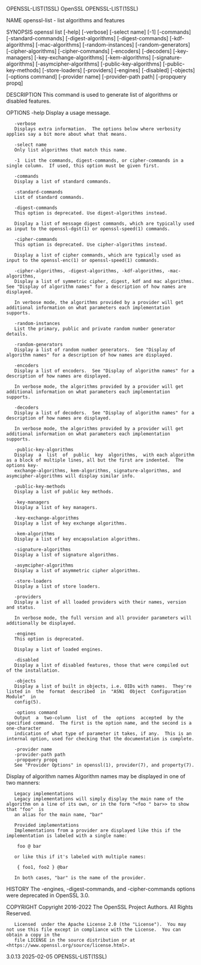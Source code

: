 OPENSSL-LIST(1SSL)							    OpenSSL							    OPENSSL-LIST(1SSL)

NAME
       openssl-list - list algorithms and features

SYNOPSIS
       openssl list [-help] [-verbose] [-select name] [-1] [-commands] [-standard-commands] [-digest-algorithms] [-digest-commands] [-kdf-algorithms]
       [-mac-algorithms] [-random-instances] [-random-generators] [-cipher-algorithms] [-cipher-commands] [-encoders] [-decoders] [-key-managers]
       [-key-exchange-algorithms] [-kem-algorithms] [-signature-algorithms] [-asymcipher-algorithms] [-public-key-algorithms] [-public-key-methods]
       [-store-loaders] [-providers] [-engines] [-disabled] [-objects] [-options command] [-provider name] [-provider-path path] [-propquery propq]

DESCRIPTION
       This command is used to generate list of algorithms or disabled features.

OPTIONS
       -help
	   Display a usage message.

       -verbose
	   Displays extra information.	The options below where verbosity applies say a bit more about what that means.

       -select name
	   Only list algorithms that match this name.

       -1  List the commands, digest-commands, or cipher-commands in a single column.  If used, this option must be given first.

       -commands
	   Display a list of standard commands.

       -standard-commands
	   List of standard commands.

       -digest-commands
	   This option is deprecated. Use digest-algorithms instead.

	   Display a list of message digest commands, which are typically used as input to the openssl-dgst(1) or openssl-speed(1) commands.

       -cipher-commands
	   This option is deprecated. Use cipher-algorithms instead.

	   Display a list of cipher commands, which are typically used as input to the openssl-enc(1) or openssl-speed(1) commands.

       -cipher-algorithms, -digest-algorithms, -kdf-algorithms, -mac-algorithms,
	   Display a list of symmetric cipher, digest, kdf and mac algorithms.	See "Display of algorithm names" for a description of how names are displayed.

	   In verbose mode, the algorithms provided by a provider will get additional information on what parameters each implementation supports.

       -random-instances
	   List the primary, public and private random number generator details.

       -random-generators
	   Display a list of random number generators.	See "Display of algorithm names" for a description of how names are displayed.

       -encoders
	   Display a list of encoders.	See "Display of algorithm names" for a description of how names are displayed.

	   In verbose mode, the algorithms provided by a provider will get additional information on what parameters each implementation supports.

       -decoders
	   Display a list of decoders.	See "Display of algorithm names" for a description of how names are displayed.

	   In verbose mode, the algorithms provided by a provider will get additional information on what parameters each implementation supports.

       -public-key-algorithms
	   Display  a  list  of	 public	 key  algorithms,  with each algorithm as a block of multiple lines, all but the first are indented.  The options key-
	   exchange-algorithms, kem-algorithms, signature-algorithms, and asymcipher-algorithms will display similar info.

       -public-key-methods
	   Display a list of public key methods.

       -key-managers
	   Display a list of key managers.

       -key-exchange-algorithms
	   Display a list of key exchange algorithms.

       -kem-algorithms
	   Display a list of key encapsulation algorithms.

       -signature-algorithms
	   Display a list of signature algorithms.

       -asymcipher-algorithms
	   Display a list of asymmetric cipher algorithms.

       -store-loaders
	   Display a list of store loaders.

       -providers
	   Display a list of all loaded providers with their names, version and status.

	   In verbose mode, the full version and all provider parameters will additionally be displayed.

       -engines
	   This option is deprecated.

	   Display a list of loaded engines.

       -disabled
	   Display a list of disabled features, those that were compiled out of the installation.

       -objects
	   Display a list of built in objects, i.e. OIDs with names.  They're listed in	 the  format  described	 in  "ASN1  Object  Configuration  Module"  in
	   config(5).

       -options command
	   Output  a  two-column  list	of  the	 options  accepted  by the specified command.  The first is the option name, and the second is a one-character
	   indication of what type of parameter it takes, if any.  This is an internal option, used for checking that the documentation is complete.

       -provider name
       -provider-path path
       -propquery propq
	   See "Provider Options" in openssl(1), provider(7), and property(7).

   Display of algorithm names
       Algorithm names may be displayed in one of two manners:

       Legacy implementations
	   Legacy implementations will simply display the main name of the algorithm on a line of its own, or in the form "<foo " bar>> to show that "foo"  is
	   an alias for the main name, "bar"

       Provided implementations
	   Implementations from a provider are displayed like this if the implementation is labeled with a single name:

	    foo @ bar

	   or like this if it's labeled with multiple names:

	    { foo1, foo2 } @bar

	   In both cases, "bar" is the name of the provider.

HISTORY
       The -engines, -digest-commands, and -cipher-commands options were deprecated in OpenSSL 3.0.

COPYRIGHT
       Copyright 2016-2022 The OpenSSL Project Authors. All Rights Reserved.

       Licensed	 under the Apache License 2.0 (the "License").	You may not use this file except in compliance with the License.  You can obtain a copy in the
       file LICENSE in the source distribution or at <https://www.openssl.org/source/license.html>.

3.0.13									  2025-02-05							    OPENSSL-LIST(1SSL)

